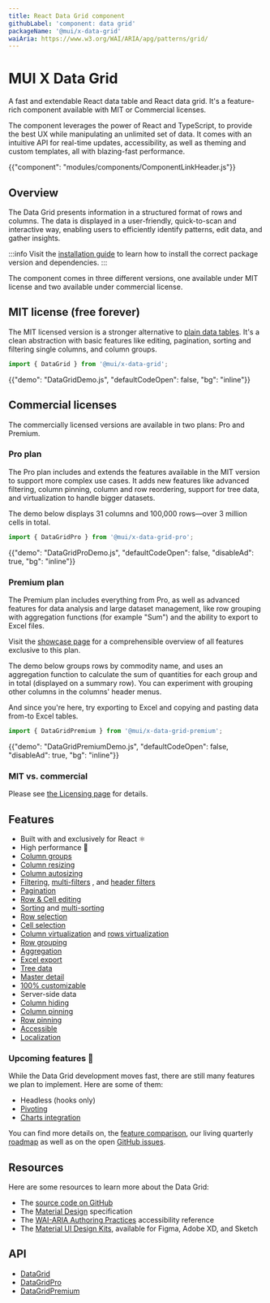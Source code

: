```yaml
---
title: React Data Grid component
githubLabel: 'component: data grid'
packageName: '@mui/x-data-grid'
waiAria: https://www.w3.org/WAI/ARIA/apg/patterns/grid/
---
```


# MUI X Data Grid

<p class="description">A fast and extendable React data table and React data grid. It's a feature-rich component available with MIT or Commercial licenses.</p>

The component leverages the power of React and TypeScript, to provide the best UX while manipulating an unlimited set of data.
It comes with an intuitive API for real-time updates, accessibility, as well as theming and custom templates, all with blazing-fast performance.

{{"component": "modules/components/ComponentLinkHeader.js"}}

## Overview

The Data Grid presents information in a structured format of rows and columns.
The data is displayed in a user-friendly, quick-to-scan and interactive way, enabling users to efficiently identify patterns, edit data, and gather insights.

:::info
Visit the [installation guide](/x/react-data-grid/getting-started/#installation) to learn how to install the correct package version and dependencies.
:::

The component comes in three different versions, one available under MIT license and two available under commercial license.

## MIT license (free forever)

The MIT licensed version is a stronger alternative to [plain data tables](/material-ui/react-table/#sorting-amp-selecting).
It's a clean abstraction with basic features like editing, pagination, sorting and filtering single columns, and column groups.

```js
import { DataGrid } from '@mui/x-data-grid';
```

{{"demo": "DataGridDemo.js", "defaultCodeOpen": false, "bg": "inline"}}

## Commercial licenses

The commercially licensed versions are available in two plans: Pro and Premium.

### Pro plan [<span class="plan-pro"></span>](/x/introduction/licensing/#pro-plan 'Pro plan')

The Pro plan includes and extends the features available in the MIT version to support more complex use cases.
It adds new features like advanced filtering, column pinning, column and row reordering, support for tree data, and virtualization to handle bigger datasets.

The demo below displays 31 columns and 100,000 rows—over 3 million cells in total.

```js
import { DataGridPro } from '@mui/x-data-grid-pro';
```

{{"demo": "DataGridProDemo.js", "defaultCodeOpen": false, "disableAd": true, "bg": "inline"}}

### Premium plan [<span class="plan-premium"></span>](/x/introduction/licensing/#premium-plan 'Premium plan')

The Premium plan includes everything from Pro, as well as advanced features for data analysis and large dataset management, like row grouping with aggregation functions (for example "Sum") and the ability to export to Excel files.

Visit the [showcase page](/x/react-data-grid/demo/) for a comprehensible overview of all features exclusive to this plan.

The demo below groups rows by commodity name, and uses an aggregation function to calculate the sum of quantities for each group and in total (displayed on a summary row).
You can experiment with grouping other columns in the columns' header menus.

And since you're here, try exporting to Excel and copying and pasting data from-to Excel tables.

```js
import { DataGridPremium } from '@mui/x-data-grid-premium';
```

{{"demo": "DataGridPremiumDemo.js", "defaultCodeOpen": false, "disableAd": true, "bg": "inline"}}

### MIT vs. commercial

Please see [the Licensing page](/x/introduction/licensing/) for details.

## Features

- Built with and exclusively for React ⚛️
- High performance 🚀
- [Column groups](/x/react-data-grid/column-groups/)
- [Column resizing](/x/react-data-grid/column-dimensions/#resizing)
- [Column autosizing](/x/react-data-grid/column-dimensions/#autosizing)
- [Filtering](/x/react-data-grid/filtering/), [multi-filters](/x/react-data-grid/filtering/multi-filters/) <span class="plan-pro"></span>, and [header filters](/x/react-data-grid/filtering/header-filters/) <span class="plan-pro"></span>
- [Pagination](/x/react-data-grid/pagination/)
- [Row & Cell editing](/x/react-data-grid/editing/)
- [Sorting](/x/react-data-grid/sorting/) and [multi-sorting](/x/react-data-grid/sorting/#multi-sorting) <span class="plan-pro"></span>
- [Row selection](/x/react-data-grid/row-selection/)
- [Cell selection](/x/react-data-grid/cell-selection/) <span class="plan-premium"></span>
- [Column virtualization](/x/react-data-grid/virtualization/#column-virtualization) and [rows virtualization](/x/react-data-grid/virtualization/#row-virtualization) <span class="plan-pro"></span>
- [Row grouping](/x/react-data-grid/row-grouping/) <span class="plan-premium"></span>
- [Aggregation](/x/react-data-grid/aggregation/) <span class="plan-premium"></span>
- [Excel export](/x/react-data-grid/export/#excel-export) <span class="plan-premium"></span>
- [Tree data](/x/react-data-grid/tree-data/) <span class="plan-pro"></span>
- [Master detail](/x/react-data-grid/master-detail/) <span class="plan-pro"></span>
- [100% customizable](/x/react-data-grid/style/)
- Server-side data
- [Column hiding](/x/react-data-grid/column-visibility/)
- [Column pinning](/x/react-data-grid/column-pinning/) <span class="plan-pro"></span>
- [Row pinning](/x/react-data-grid/row-pinning/) <span class="plan-pro"></span>
- [Accessible](/x/react-data-grid/accessibility/)
- [Localization](/x/react-data-grid/localization/)

### Upcoming features 🚧

While the Data Grid development moves fast, there are still many features we plan to implement.
Here are some of them:

- Headless (hooks only)
- [Pivoting](/x/react-data-grid/pivoting/) <span class="plan-premium"></span>
- [Charts integration](/x/react-charts/) <span class="plan-premium"></span>

You can find more details on, the [feature comparison](/x/react-data-grid/getting-started/#feature-comparison), our living quarterly [roadmap](https://github.com/mui/mui-x/projects/1) as well as on the open [GitHub issues](https://github.com/mui/mui-x/issues?q=is%3Aopen+label%3A%22component%3A+DataGrid%22+label%3Aenhancement).

## Resources

Here are some resources to learn more about the Data Grid:

- The [source code on GitHub](https://github.com/mui/mui-x/tree/HEAD/packages/)
- The [Material Design](https://m2.material.io/components/data-tables) specification
- The [WAI-ARIA Authoring Practices](https://www.w3.org/WAI/ARIA/apg/patterns/grid/) accessibility reference
- The [Material UI Design Kits](https://mui.com/design-kits/), available for Figma, Adobe XD, and Sketch

## API

- [DataGrid](/x/api/data-grid/data-grid/)
- [DataGridPro](/x/api/data-grid/data-grid-pro/)
- [DataGridPremium](/x/api/data-grid/data-grid-premium/)
